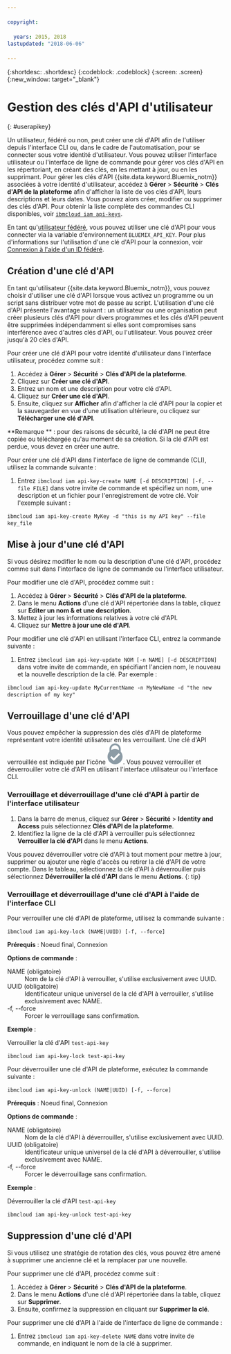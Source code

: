 ```yaml
---

copyright:

  years: 2015, 2018
lastupdated: "2018-06-06"

---
```


{:shortdesc: .shortdesc}
{:codeblock: .codeblock}
{:screen: .screen}
{:new_window: target="_blank"}

# Gestion des clés d'API d'utilisateur
{: #userapikey}

Un utilisateur, fédéré ou non, peut créer une clé d'API afin de l'utiliser depuis l'interface CLI ou, dans le cadre de l'automatisation, pour se connecter sous votre identité d'utilisateur. Vous pouvez utiliser l'interface utilisateur ou l'interface de ligne de commande pour gérer vos clés d'API en les répertoriant, en créant des clés, en les mettant à jour, ou en les supprimant. Pour gérer les clés d'API {{site.data.keyword.Bluemix_notm}} associées à votre identité d'utilisateur, accédez à **Gérer** &gt; **Sécurité** &gt; **Clés d'API de la plateforme** afin d'afficher la liste de vos clés d'API, leurs descriptions et leurs dates. Vous pouvez alors créer, modifier ou supprimer des clés d'API. Pour obtenir la liste complète des commandes CLI disponibles, voir [`ibmcloud iam api-keys`](/docs/cli/reference/ibmcloud/cli_api_policy.html#ibmcloud_iam_api_keys).

En tant qu'[utilisateur fédéré](/docs/account/adminpublic.html#federatedid), vous pouvez utiliser une clé d'API pour vous connecter via la variable d'environnement `BLUEMIX_API_KEY`. Pour plus d'informations sur l'utilisation d'une clé d'API pour la connexion, voir [Connexion à l'aide d'un ID fédéré](/docs/cli/login_federated_id.html#federated_id).

## Création d'une clé d'API

En tant qu'utilisateur {{site.data.keyword.Bluemix_notm}}, vous pouvez choisir d'utiliser une clé d'API lorsque vous activez un programme ou un script sans distribuer votre mot de passe au script. L'utilisation d'une clé d'API présente l'avantage suivant : un utilisateur ou une organisation peut créer plusieurs clés d'API pour divers programmes et les clés d'API peuvent être supprimées indépendamment si elles sont compromises sans interférence avec d'autres clés d'API, ou l'utilisateur. Vous pouvez créer jusqu'à 20 clés d'API.

Pour créer une clé d'API pour votre identité d'utilisateur dans l'interface utilisateur, procédez comme suit :

1. Accédez à **Gérer** &gt; **Sécurité** &gt; **Clés d'API de la plateforme**.
2. Cliquez sur **Créer une clé d'API**.
3. Entrez un nom et une description pour votre clé d'API.
4. Cliquez sur **Créer une clé d'API**.
5. Ensuite, cliquez sur **Afficher** afin d'afficher la clé d'API pour la copier et la sauvegarder en vue d'une utilisation ultérieure, ou cliquez sur **Télécharger une clé d'API**.

**Remarque ** : pour des raisons de sécurité, la clé d'API ne peut être copiée ou téléchargée qu'au moment de sa création. Si la clé d'API est perdue, vous devez en créer une autre.

Pour créer une clé d'API dans l'interface de ligne de commande (CLI), utilisez la commande suivante :

1. Entrez `ibmcloud iam api-key-create NAME [-d DESCRIPTION] [-f, --file FILE]` dans votre invite de commande et spécifiez un nom, une description et un fichier pour l'enregistrement de votre clé. Voir l'exemple suivant :

```
ibmcloud iam api-key-create MyKey -d "this is my API key" --file key_file
``` 


## Mise à jour d'une clé d'API

Si vous désirez modifier le nom ou la description d'une clé d'API, procédez comme suit dans l'interface de ligne de commande ou l'interface utilisateur.

Pour modifier une clé d'API, procédez comme suit :

1. Accédez à **Gérer** &gt; **Sécurité** &gt; **Clés d'API de la plateforme**.
2. Dans le menu **Actions** d'une clé d'API répertoriée dans la table, cliquez sur **Editer un nom & et une description**. 
3. Mettez à jour les informations relatives à votre clé d'API.
4. Cliquez sur **Mettre à jour une clé d'API**.

Pour modifier une clé d'API en utilisant l'interface CLI, entrez la commande suivante :

1. Entrez `ibmcloud iam api-key-update NOM [-n NAME] [-d DESCRIPTION]` dans votre invite de commande, en spécifiant l'ancien nom, le nouveau et la nouvelle description de la clé. Par exemple :

```
ibmcloud iam api-key-update MyCurrentName -n MyNewName -d "the new description of my key"
```

## Verrouillage d'une clé d'API

Vous pouvez empêcher la suppression des clés d'API de plateforme représentant votre identité utilisateur en les verrouillant. Une clé d'API verrouillée est indiquée par l'icône ![Icône Verrouillé](images/locked.svg "Verrouillé"). Vous pouvez verrouiller et déverrouiller votre clé d'API en utilisant l'interface utilisateur ou l'interface CLI.

### Verrouillage et déverrouillage d'une clé d'API à partir de l'interface utilisateur

1. Dans la barre de menus, cliquez sur **Gérer** &gt; **Sécurité** &gt; **Identity and Access** puis sélectionnez **Clés d'API de la plateforme**.
2. Identifiez la ligne de la clé d'API à verrouiller puis sélectionnez **Verrouiller la clé d'API** dans le menu **Actions**.

Vous pouvez déverrouiller votre clé d'API à tout moment pour mettre à jour, supprimer ou ajouter une règle d'accès ou retirer la clé d'API de votre compte. Dans le tableau, sélectionnez la clé d'API à déverrouiller puis sélectionnez **Déverrouiller la clé d'API** dans le menu **Actions**.
{: tip}

### Verrouillage et déverrouillage d'une clé d'API à l'aide de l'interface CLI

Pour verrouiller une clé d'API de plateforme, utilisez la commande suivante :

```
ibmcloud iam api-key-lock (NAME|UUID) [-f, --force]
```

<strong>Prérequis</strong> : Noeud final, Connexion

<strong>Options de commande</strong> :
<dl>
<dt>NAME (obligatoire)</dt>
<dd>Nom de la clé d'API à verrouiller, s'utilise exclusivement avec UUID.</dd>
<dt>UUID (obligatoire)</dt>
<dd>Identificateur unique universel de la clé d'API à verrouiller, s'utilise exclusivement avec NAME.</dd>
<dt>-f, --force</dt>
<dd>Forcer le verrouillage sans confirmation.</dd>
</dl>

<strong>Exemple</strong> :

Verrouiller la clé d'API `test-api-key`

```
ibmcloud iam api-key-lock test-api-key
```

Pour déverrouiller une clé d'API de plateforme, exécutez la commande suivante :

```
ibmcloud iam api-key-unlock (NAME|UUID) [-f, --force]
```

<strong>Prérequis</strong> : Noeud final, Connexion

<strong>Options de commande</strong> :
<dl>
<dt>NAME (obligatoire)</dt>
<dd>Nom de la clé d'API à déverrouiller, s'utilise exclusivement avec UUID.</dd>
<dt>UUID (obligatoire)</dt>
<dd>Identificateur unique universel de la clé d'API à déverrouiller, s'utilise exclusivement avec NAME.</dd>
<dt>-f, --force</dt>
<dd>Forcer le déverrouillage sans confirmation.</dd>
</dl>

<strong>Exemple</strong> :

Déverrouiller la clé d'API `test-api-key`

```
ibmcloud iam api-key-unlock test-api-key
```


## Suppression d'une clé d'API

Si vous utilisez une stratégie de rotation des clés, vous pouvez être amené à supprimer une ancienne clé et la remplacer par une nouvelle.

Pour supprimer une clé d'API, procédez comme suit : 

1. Accédez à **Gérer** &gt; **Sécurité** &gt; **Clés d'API de la plateforme**.
2. Dans le menu **Actions** d'une clé d'API répertoriée dans la table, cliquez sur **Supprimer**.
3. Ensuite, confirmez la suppression en cliquant sur **Supprimer la clé**.

Pour supprimer une clé d'API à l'aide de l'interface de ligne de commande :
1. Entrez `ibmcloud iam api-key-delete NAME` dans votre invite de commande, en indiquant le nom de la clé à supprimer.
